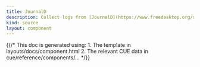 ```yaml
---
title: JournalD
description: Collect logs from [JournalD](https://www.freedesktop.org/software/systemd/man/systemd-journald.service.html)
kind: source
layout: component
---
```


{{/* This doc is generated using:
     1. The template in layouts/docs/component.html
     2. The relevant CUE data in cue/reference/components/... */}}
